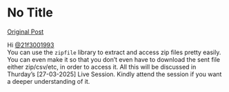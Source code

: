 # No Title

[Original Post](https://discourse.onlinedegree.iitm.ac.in/t/169029/115)

<p>Hi <a class="mention" href="/u/21f3001993">@21f3001993</a><br>
You can use the <code>zipfile</code> library to extract and access zip files pretty easily. You can even make it so that you don’t even have to download the sent file either zip/csv/etc, in order to access it. All this will be discussed in Thurday’s [27-03-2025] Live Session. Kindly attend the session if you want a deeper understanding of it.</p>